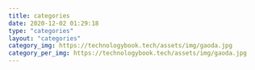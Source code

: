 ```yaml
---
title: categories
date: 2020-12-02 01:29:18
type: "categories"
layout: "categories"
category_img: https://technologybook.tech/assets/img/gaoda.jpg
category_per_img: https://technologybook.tech/assets/img/gaoda.jpg
---
```

